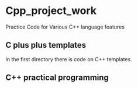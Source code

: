# Cpp_project_work
Practice Code for Various C++ language features

## C plus plus templates

In the first directory there is code on C++ templates.

## C++ practical programming
